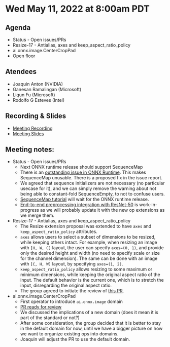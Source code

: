 <!--- SPDX-License-Identifier: Apache-2.0 -->

# Wed May 11, 2022 at 8:00am PDT

## Agenda
* Status - Open issues/PRs
* Resize-17 - Antialias, axes and keep_aspect_ratio_policy
* ai.onnx.image.CenterCropPad
* Open floor

## Atendees
* Joaquin Anton (NVIDIA)
* Ganesan Ramalingan (Microsoft)
* Liqun Fu (Microsoft)
* Rodolfo G Esteves (Intel)

## Recording & Slides

* [Meeting Recording](https://lists.lfaidata.foundation/g/onnx-wg-preprocessing/files/onnx_preprocessing_20220511.mp4)
* [Meeting Slides](slides/20220511_slides.pdf)

## Meeting notes:

* Status - Open issues/PRs
    - Next ONNX runtime release should support SequenceMap
    - There is an [outstanding issue in ONNX Runtime](https://github.com/microsoft/onnxruntime/issues/10876). This makes SequenceMap unusable. There is a proposed fix in the issue report.
    - We agreed that sequence initializers are not necessary (no particular usecase for it), and we can simply remove the warning about not being able to constant-fold SequenceEmpty, to not to confuse users.
    - [SequenceMap tutorial](https://github.com/onnx/tutorials/pull/265) will wait for the ONNX runtime release.
    - [End-to-end preprocessing integration with ResNet-50](https://github.com/microsoft/onnxruntime/pull/11167) is work-in-progress as we will probably update it with the new op extensions as we merge them.
* Resize-17 - Antialias, axes and keep_aspect_ratio_policy
    - The Resize extension proposal was extended to have `axes` and `keep_aspect_ratio_policy` attributes.
    - `axes` allows users to select a subset of dimensions to be resized, while keeping others intact. For example, when resizing an image with `[H, W, C]` layout, the user can specify `axes=(0, 1)`, and provide only the desired height and width (no need to specify scale or size for the channel dimension). The same can be done with an image with `[C, H, W]` layout, by specifying `axes=(1, 2)`.
    - `keep_aspect_ratio_policy` allows resizing to some maximum or minimum dimensions, while keeping the original aspect ratio of the input. The default behavior is the current one, which is to stretch the input, disregarding the original aspect ratio.
    - The group agreed to initiate the review of [this PR](https://github.com/onnx/onnx/pull/4126).
* ai.onnx.image.CenterCropPad
    - First operator to introduce `ai.onnx.image` domain
    - [PR ready for review](https://github.com/onnx/onnx/pull/4190)
    - We discussed the implications of a new domain (does it mean it is part of the standard or not?)
    - After some consideration, the group decided that it is better to stay in the default domain for now, until we have a bigger picture on how we want to organize existing ops into domains.
    - Joaquin will adjust the PR to use the default domain.

